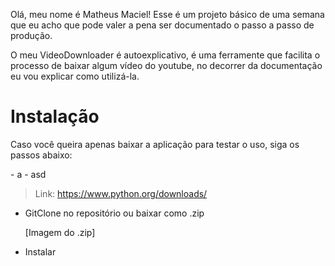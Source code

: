 

Olá, meu nome é Matheus Maciel! Esse é um projeto básico de uma semana que eu acho que pode valer a pena ser documentado o passo a passo de produção.

O meu VideoDownloader é autoexplicativo, é uma ferramente que facilita o processo de baixar algum vídeo do youtube, no decorrer da documentação eu vou explicar como utilizá-la.

# Instalação

<p>Caso você queira apenas baixar a aplicação para testar o uso, siga os passos abaixo:</p>
- a
- asd

>Link: https://www.python.org/downloads/
- GitClone no repositório ou baixar como .zip


  [Imagem do .zip]


- Instalar 
